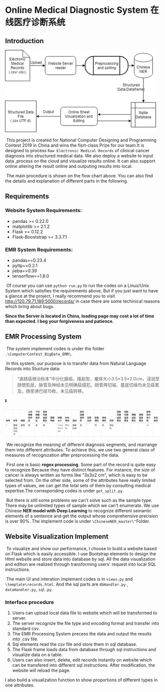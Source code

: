 # Online Medical Diagnostic System 在线医疗诊断系统

## Introduction

![EMR-Project](README.assets/EMR-Project.png)

​	This project is created for National Computer Designing and Programming Contest 2019  in China and wins the fisrt-class Prize for our team.It is designed to process `Raw Electronic Medical Records` of clinical cancer diagnosis into structured medical data. We also deploy a website to input data ,process on the cloud and  visualize results online. It can also support online altering the result online and outputing results into local.

​	The main procedure is shown on the flow chart above. You can also find the details and explanation of different parts in the following.

## Requirements

### Website System Requirements:

* pandas >= 0.22.0
* matplotlib >= 2.1.2
* Flask >= 0.12.2
* Flask-Booststrap >= 3.3.7.1

### EMR System Requirements:

* pandas==0.23.4
* pyltp==0.2.1
* jieba==0.39
* tensorflow==1.8.0

​     Of course you can use `python run.py` to run the codes on a  Linux/Unix System which satisfies the requirements above, But if you just want to have a glance at the project, I really recommend you to visit http://120.79.71.189:5000/records/ in case there are some techinical reasons which bring about bugs.

**Since the Server is located in China, loading page may cost a lot of time than expected. I beg your forgiveness and patience.**

## EMR Processing System

​	The system implement codes is under the folder `.\ComputerContest_BigData_EMR\`.

​	 In this system, our purpose is to transfer data from Natural Language Records into Stucture data:

> ”直肠癌根治标本”中分化腺癌，隆起型，瘤体大小3.5×3.5×2.0cm，浸润至肠壁肌层，脉管及神经未见明确癌侵犯。肠管两切端、基底切缘均未见癌累及。肠旁淋巴结15枚，未见癌转移。

:arrow_double_down:

![1568689698104](README.assets/1568689698104.png)

​	We recognize the meaning of  different diagnosis segments, and rearrange them into different attributes. To achieve this, we use two general class of measures of recognization after preprocessing the data.  

​	First one is basic **regex processing**. Some part of the record is quite easy to recognize Because they have distinct features. For instance, the size of cancer is always written as forms like "3x3x2 cm", which is easy to be selected from. On the other side, some of the attributes have really limited types of values, we can get the total sets of them by consulting medical expertise.The corresponding codes is under `get_split.py`.

​	But there is still some problems we can't solve such as the sample type. There may be unlimited types of sample which we can't enumerate.  We use Chinese **NER model with Deep Learning** to recognize different semantic elements of a sentence and get the output whose comprehensive precision is over 90%. The implement code is under `\ChineseNER_master\"`Folder.

## Website Visualization Implement

​	To visualize and show our performance, I choose to build a website based on Flask which is easily accessible. I use Bootstrap elements to design the Html website and store data into database by sql. All the data visualization and edition are realized through transforming users' request into local SQL instructions.

​	The main UI and interation implement codes is in `views.py` and `\template\records.html`. And the sql parts are `dbHandler.py` , `dataHandler.py`, `sql.py`. 

### Interface procedure

1. Users can upload local data file to website which will be transformed to server.
2. The server recognize the file type and encoding format and transfer into standard csv.
3. The EMR Processing System precess the data and output the results into .csv file.
4. Sql elements read the csv file and store them in sql database.
5. The Flask frame loads data from database through sql instructions and visualize data on a table.
6. Users can also insert, delete, edit records instantly on website which can be transfered into different sql instructions. After modification, the website will reload the page.

I also build a visualization function to show proportions of different types in one attributes.

